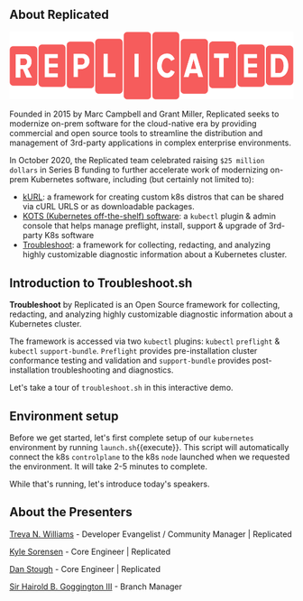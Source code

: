 ## About Replicated
![replicated logo](../../assets/replicated-logo-red.png)

Founded in 2015 by Marc Campbell and Grant Miller, Replicated seeks to modernize on-prem software for the cloud-native era by providing commercial and open source tools to streamline the distribution and management of 3rd-party applications in complex enterprise environments.

In October 2020, the Replicated team celebrated raising `$25 million dollars` in Series B funding to further accelerate work of modernizing on-prem Kubernetes software, including (but certainly not limited to):

- [kURL](http://kurl.sh/): a framework for creating custom k8s distros that can be shared via cURL URLS or as downloadable packages. 
- [KOTS (Kubernetes off-the-shelf) software](https://kots.io/): a `kubectl` plugin & admin console that helps manage preflight, install, support & upgrade of 3rd-party K8s software
- [Troubleshoot](http://troubleshoot.sh/): a framework for collecting, redacting, and analyzing highly customizable diagnostic information about a Kubernetes cluster.

## Introduction to Troubleshoot.sh

**Troubleshoot** by Replicated is an Open Source framework for collecting, redacting, and analyzing highly customizable diagnostic information about a Kubernetes cluster. 

The framework is accessed via two `kubectl` plugins: `kubectl` `preflight` & `kubectl` `support-bundle`. `Preflight` provides pre-installation cluster conformance testing and validation and `support-bundle` provides post-installation troubleshooting and diagnostics.

Let's take a tour of `troubleshoot.sh` in this interactive demo. 


## Environment setup

Before we get started, let's first complete setup of our `kubernetes` environment by running `launch.sh`{{execute}}. This script will automatically connect the k8s `controlplane` to the k8s `node` launched when we requested the environment. It will take 2-5 minutes to complete.

While that's running, let's introduce today's speakers.

## About the Presenters

[Treva N. Williams](https://github/OGtrilliams) - Developer Evangelist / Community Manager | Replicated

[Kyle Sorensen](https://github.com/kylesorensen) - Core Engineer | Replicated

[Dan Stough](https://github.com/danstough) - Core Engineer | Replicated

[Sir Hairold B. Goggington III](https://twitter.com/sirhairold) - Branch Manager 